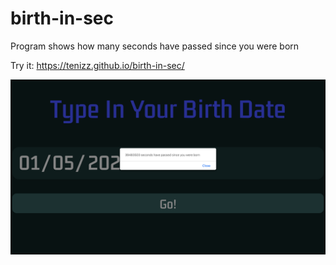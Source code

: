 # birth-in-sec

Program shows how many seconds have passed since you were born 

Try it: https://tenizz.github.io/birth-in-sec/

![This is a screenshot of the website](/ScreenShot-Birth-In-Sec.png)

